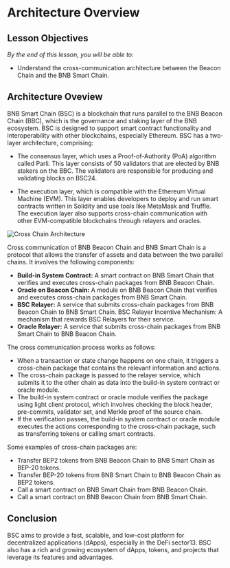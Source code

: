 # Architecture Overview

## Lesson Objectives 
*By the end of this lesson, you will be able to:*

- Understand the cross-communication architecture between the Beacon Chain and the BNB Smart Chain.

## Architecture Oveview 
BNB Smart Chain (BSC) is a blockchain that runs parallel to the BNB Beacon Chain (BBC), which is the governance and staking layer of the BNB ecosystem. BSC is designed to support smart contract functionality and interoperability with other blockchains, especially Ethereum. BSC has a two-layer architecture, comprising:

* The consensus layer, which uses a Proof-of-Authority (PoA) algorithm called Parli. This layer consists of 50 validators that are elected by BNB stakers on the BBC. The validators are responsible for producing and validating blocks on BSC24.

* The execution layer, which is compatible with the Ethereum Virtual Machine (EVM). This layer enables developers to deploy and run smart contracts written in Solidity and use tools like MetaMask and Truffle. The execution layer also supports cross-chain communication with other EVM-compatible blockchains through relayers and oracles.

![Cross Chain Architecture](https://docs.bnbchain.org/assets/images/bnb-cross-chain-a7b783e024746b0ec2d14a4e3d098b93.jpg)

Cross communication of BNB Beacon Chain and BNB Smart Chain is a protocol that allows the transfer of assets and data between the two parallel chains. It involves the following components:

* **Build-in System Contract:** A smart contract on BNB Smart Chain that verifies and executes cross-chain packages from BNB Beacon Chain.
* **Oracle on Beacon Chain:** A module on BNB Beacon Chain that verifies and executes cross-chain packages from BNB Smart Chain.
* **BSC Relayer:** A service that submits cross-chain packages from BNB Beacon Chain to BNB Smart Chain.
BSC Relayer Incentive Mechanism: A mechanism that rewards BSC Relayers for their service.
* **Oracle Relayer:** A service that submits cross-chain packages from BNB Smart Chain to BNB Beacon Chain.

The cross communication process works as follows:

* When a transaction or state change happens on one chain, it triggers a cross-chain package that contains the relevant information and actions.
* The cross-chain package is passed to the relayer service, which submits it to the other chain as data into the build-in system contract or oracle module.
* The build-in system contract or oracle module verifies the package using light client protocol, which involves checking the block header, pre-commits, validator set, and Merkle proof of the source chain.
* If the verification passes, the build-in system contract or oracle module executes the actions corresponding to the cross-chain package, such as transferring tokens or calling smart contracts.

Some examples of cross-chain packages are:

* Transfer BEP2 tokens from BNB Beacon Chain to BNB Smart Chain as BEP-20 tokens.
* Transfer BEP-20 tokens from BNB Smart Chain to BNB Beacon Chain as BEP2 tokens.
* Call a smart contract on BNB Smart Chain from BNB Beacon Chain.
* Call a smart contract on BNB Beacon Chain from BNB Smart Chain.

## Conclusion
BSC aims to provide a fast, scalable, and low-cost platform for decentralized applications (dApps), especially in the DeFi sector13. BSC also has a rich and growing ecosystem of dApps, tokens, and projects that leverage its features and advantages.


